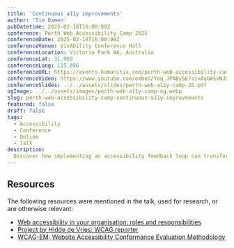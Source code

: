 ```yaml
---
title: 'Continuous a11y improvements'
author: 'Tim Damen'
pubDatetime: 2025-02-18T16:00:00Z
conference: Perth Web Accessibility Camp 2025
conferenceDate: 2025-02-18T16:00:00Z
conferenceVenue: VisAbility Conference Hall
conferenceLocation: Victoria Park WA, Australia
conferenceLat: 31.969
conferenceLong: 115.896
conferenceURL: https://events.humanitix.com/perth-web-accessibility-camp-2025
conferenceVideo: https://www.youtube.com/embed/Yoq_JPABy5E?si=AuGWSVNJDCKUIywQ
conferenceSlides: ../../assets/slides/perth-web-a11y-camp-25.pdf
ogImage: ../../assets/images/perth-web-a11y-camp-og.webp
slug: perth-web-accessibility-camp-continuous-a11y-improvements
featured: false
draft: false
tags:
  - Accessibility
  - Conference
  - Online
  - Talk
description:
  Discover how implementing an accessibility feedback loop can transform your development process. Learn about continuous WCAG evaluations, rapid feedback cycles, and proactive accessibility integration that fits seamlessly within agile methodologies. We'll explore real-world implementation strategies and their impact on development teams.
---
```


## Resources
The following resources were mentioned in the talk, used for research, or are otherwise relevant:
- [Web accessibility in your organisation: roles and responsibilities](https://www.digitoegankelijk.nl/sites/default/files/2022-09/Web%20accessibility%20in%20your%20organisation.pdf)
- [Project by Hidde de Vries: WCAG reporter](https://hidde.blog/introducing-an-eleventy-starter-project-for-wcag-reports/)
- [WCAG-EM: Website Accessibility Conformance Evaluation Methodology](https://www.w3.org/WAI/test-evaluate/conformance/wcag-em/)
